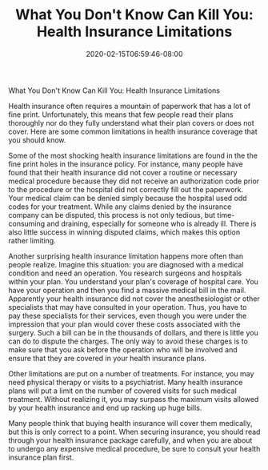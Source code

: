 ﻿---
title: "What You Don't Know Can Kill You: Health Insurance Limitations"
date: 2020-02-15T06:59:46-08:00
description: "Text Tips for Web Success"
featured_image: "/images/Text.jpg"
tags: ["Text"]
---

What You Don't Know Can Kill You: Health Insurance Limitations

Health insurance often requires a mountain of paperwork that has a lot of fine print. Unfortunately, this means that few people read their plans thoroughly nor do they fully understand what their plan covers or does not cover. Here are some common limitations in health insurance coverage that you should know.

Some of the most shocking health insurance limitations are found in the the fine print holes in the insurance policy. For instance, many people have found that their health insurance did not cover a routine or necessary medical procedure because they did not receive an authorization code prior to the procedure or the hospital did not correctly fill out the paperwork. Your medical claim can be denied simply because the hospital used odd codes for your treatment. While any claims denied by the insurance company can be disputed, this process is not only tedious, but time-consuming and draining, especially for someone who is already ill. There is also little success in winning disputed claims, which makes this option rather limiting.

Another surprising health insurance limitation happens more often than people realize. Imagine this situation: you are diagnosed with a medical condition and need an operation. You research surgeons and hospitals within your plan. You understand your plan's coverage of hospital care. You have your operation and then you find a massive medical bill in the mail. Apparently your health insurance did not cover the anesthesiologist or other specialists that may have consulted in your operation. Thus, you have to pay these specialists for their services, even though you were under the impression that your plan would cover these costs associated with the surgery. Such a bill can be in the thousands of dollars, and there is little you can do to dispute the charges. The only way to avoid these charges is to make sure that you ask before the operation who will be involved and ensure that they are covered in your health insurance plans.

Other limitations are put on a number of treatments. For instance, you may need physical therapy or visits to a psychiatrist. Many health insurance plans will put a limit on the number of covered visits for such medical treatment. Without realizing it, you may surpass the maximum visits allowed by your health insurance and end up racking up huge bills.

Many people think that buying health insurance will cover them medically, but this is only correct to a point. When securing insurance, you should read through your health insurance package carefully, and when you are about to undergo any expensive medical procedure, be sure to consult your health insurance plan first.

